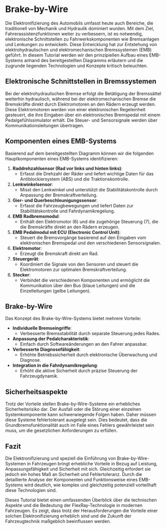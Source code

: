 # Brake-by-Wire

Die Elektronifizierung des Automobils umfasst heute auch Bereiche, die traditionell von Mechanik und Hydraulik dominiert wurden. Mit dem Ziel, Fahrerassistenzfunktionen weiter zu verbessern, ist es notwendig, elektronische Schnittstellen zu Fahrwerkskomponenten wie Bremsanlagen und Lenkungen zu entwickeln. Diese Entwicklung hat zur Entstehung von elektrohydraulischen und elektromechanischen Bremssystemen (EMB) geführt. In diesem Tutorial werden wir den prinzipiellen Aufbau eines EMB-Systems anhand des bereitgestellten Diagramms erläutern und die zugrunde liegenden Technologien und Konzepte kritisch beleuchten.

## Elektronische Schnittstellen in Bremssystemen

Bei der elektrohydraulischen Bremse erfolgt die Betätigung der Bremssättel weiterhin hydraulisch, während bei der elektromechanischen Bremse die Bremskräfte direkt durch Elektromotoren an den Rädern erzeugt werden. Diese Elektromotoren werden von einer elektronischen Regeleinheit gesteuert, die ihre Eingaben über ein elektronisches Bremspedal mit einem Pedalgefühlssimulator erhält. Die Steuer- und Sensorsignale werden über Kommunikationsleitungen übertragen.

## Komponenten eines EMB-Systems

Basierend auf dem bereitgestellten Diagramm können wir die folgenden Hauptkomponenten eines EMB-Systems identifizieren:

1. **Raddrehzahlsensor (Rad vor links und hinten links)**:
   - Erfasst die Drehzahl der Räder und liefert wichtige Daten für das Antiblockiersystem (ABS) und die Traktionskontrolle.
2. **Lenkwinkelsensor**:
   - Misst den Lenkwinkel und unterstützt die Stabilitätskontrolle durch Anpassung der Bremskraftverteilung.
3. **Gier- und Querbeschleunigungssensor**:
   - Erfasst die Fahrzeugbewegungen und liefert Daten zur Stabilitätskontrolle und Fahrdynamikregelung.
4. **EMB Radbremsmodul**:
   - Enthält den Elektromotor (6) und die zugehörige Steuerung (7), die die Bremskräfte direkt an den Rädern erzeugen.
5. **EMB Pedalmodul mit ECU (Electronic Control Unit)**:
   - Steuert die Bremsvorgänge basierend auf den Eingaben vom elektronischen Bremspedal und den verschiedenen Sensorsignalen.
6. **Elektromotor**:
   - Erzeugt die Bremskraft direkt am Rad.
7. **Steuergerät**:
   - Koordiniert die Signale von den Sensoren und steuert die Elektromotoren zur optimalen Bremskraftverteilung.
8. **Stecker**:
   - Verbindet die verschiedenen Komponenten und ermöglicht die Kommunikation über den Bus (blaue Leitungen) und die Einzelleitungen (gelbe Leitungen).

## Brake-by-Wire

Das Konzept des Brake-by-Wire-Systems bietet mehrere Vorteile:

- **Individuelle Bremseingriffe**:
  - Verbesserte Bremsstabilität durch separate Steuerung jedes Rades.
- **Anpassung der Pedalcharakteristik**:
  - Einfach durch Softwareänderungen an den Fahrer anpassbar.
- **Verbesserte Diagnosefähigkeit**:
  - Erhöhte Betriebssicherheit durch elektronische Überwachung und Diagnose.
- **Integration in die Fahrdynamikregelung**:
  - Erhöht die aktive Sicherheit durch präzise Steuerung der Fahrzeugdynamik.

## Sicherheitsaspekte

Trotz der Vorteile stellen Brake-by-Wire-Systeme ein erhebliches Sicherheitsrisiko dar. Der Ausfall oder die Störung einer einzelnen Systemkomponente kann schwerwiegende Folgen haben. Daher müssen diese Systeme fehlertolerant ausgelegt sein. Dies bedeutet, dass die Grundbremsfunktionalität auch im Falle eines Fehlers gewährleistet sein muss, um die gesetzlichen Anforderungen zu erfüllen.

## Fazit

Die Elektronifizierung und speziell die Einführung von Brake-by-Wire-Systemen in Fahrzeugen bringt erhebliche Vorteile in Bezug auf Leistung, Anpassungsfähigkeit und Sicherheit mit sich. Gleichzeitig erfordert sie jedoch ein hohes Maß an Sicherheit und Fehlertoleranz. Durch die detaillierte Analyse der Komponenten und Funktionsweise eines EMB-Systems wird deutlich, wie komplex und gleichzeitig potenziell vorteilhaft diese Technologien sind.

Dieses Tutorial bietet einen umfassenden Überblick über die technischen Aspekte und die Bedeutung der FlexRay-Technologie in modernen Fahrzeugen. Es zeigt, dass trotz der Herausforderungen die Vorteile einer solchen Elektronifizierung erheblich sind und die Zukunft der Fahrzeugtechnik maßgeblich beeinflussen werden.
